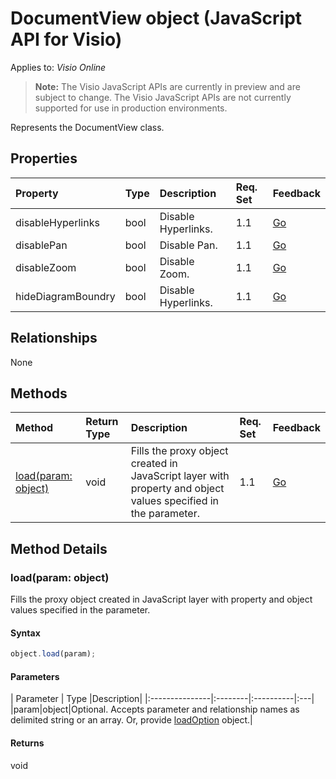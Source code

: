 # DocumentView object (JavaScript API for Visio)

Applies to: _Visio Online_
>**Note:** The Visio JavaScript APIs are currently in preview and are subject to change. The Visio JavaScript APIs are not currently supported for use in production environments.

Represents the DocumentView class.

## Properties

| Property	   | Type	|Description| Req. Set| Feedback|
|:---------------|:--------|:----------|:----|:---|
|disableHyperlinks|bool|Disable Hyperlinks.|1.1|[Go](https://github.com/OfficeDev/office-js-docs/issues/new?title=Visio-documentView-disableHyperlinks)|
|disablePan|bool|Disable Pan.|1.1|[Go](https://github.com/OfficeDev/office-js-docs/issues/new?title=Visio-documentView-disablePan)|
|disableZoom|bool|Disable Zoom.|1.1|[Go](https://github.com/OfficeDev/office-js-docs/issues/new?title=Visio-documentView-disableZoom)|
|hideDiagramBoundry|bool|Disable Hyperlinks.|1.1|[Go](https://github.com/OfficeDev/office-js-docs/issues/new?title=Visio-documentView-hideDiagramBoundry)|

## Relationships
None


## Methods

| Method		   | Return Type	|Description| Req. Set| Feedback|
|:---------------|:--------|:----------|:----|:---|
|[load(param: object)](#loadparam-object)|void|Fills the proxy object created in JavaScript layer with property and object values specified in the parameter.|1.1|[Go](https://github.com/OfficeDev/office-js-docs/issues/new?title=Visio-documentView-load)|

## Method Details


### load(param: object)
Fills the proxy object created in JavaScript layer with property and object values specified in the parameter.

#### Syntax
```js
object.load(param);
```

#### Parameters
| Parameter	   | Type	|Description|
|:---------------|:--------|:----------|:---|
|param|object|Optional. Accepts parameter and relationship names as delimited string or an array. Or, provide [loadOption](loadoption.md) object.|

#### Returns
void
